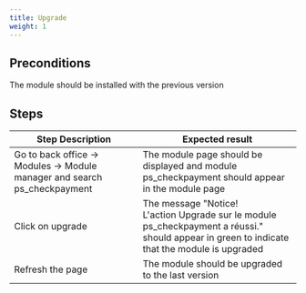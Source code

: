 ```yaml
---
title: Upgrade
weight: 1
---
```


## Preconditions

The module should be installed with the previous version
## Steps
| Step Description | Expected result |
| ----- | ----- |
| Go to back office -> Modules -> Module manager and search ps_checkpayment | The module page should be displayed and module ps_checkpayment should appear in the module page |
| Click on upgrade | The message "Notice!<br>L'action Upgrade sur le module ps_checkpayment a réussi." should appear in green to indicate that the module is upgraded |
| Refresh the page | The module should be upgraded to the last version |
